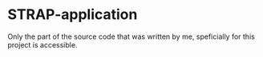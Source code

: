 # STRAP-application

Only the part of the source code that was written by me, speficially for this project is accessible.
